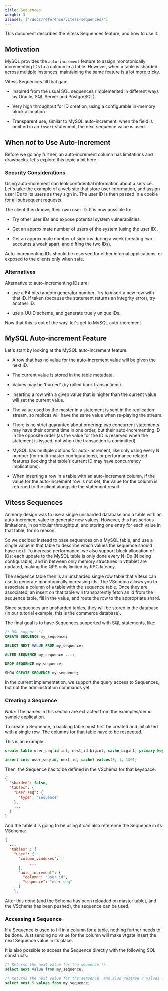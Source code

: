 ```yaml
---
title: Sequences
weight: 3
aliases: ['/docs/reference/vitess-sequences/']
---
```


This document describes the Vitess Sequences feature, and how to use it.

## Motivation

MySQL provides the `auto-increment` feature to assign monotonically incrementing
IDs to a column in a table. However, when a table is sharded across multiple
instances, maintaining the same feature is a lot more tricky.

Vitess Sequences fill that gap:

* Inspired from the usual SQL sequences (implemented in different ways by
  Oracle, SQL Server and PostgreSQL).

* Very high throughput for ID creation, using a configurable in-memory block allocation.

* Transparent use, similar to MySQL auto-increment: when the field is omitted in
  an `insert` statement, the next sequence value is used.

## When *not* to Use Auto-Increment

Before we go any further, an auto-increment column has limitations and
drawbacks. let's explore this topic a bit here.

### Security Considerations

Using auto-increment can leak confidential information about a service. Let's
take the example of a web site that store user information, and assign user IDs
to its users as they sign in. The user ID is then passed in a cookie for all
subsequent requests.

The client then knows their own user ID. It is now possible to:

* Try other user IDs and expose potential system vulnerabilities.

* Get an approximate number of users of the system (using the user ID).

* Get an approximate number of sign-ins during a week (creating two accounts a
  week apart, and diffing the two IDs).

Auto-incrementing IDs should be reserved for either internal applications, or
exposed to the clients only when safe.

### Alternatives

Alternative to auto-incrementing IDs are:

* use a 64 bits random generator number. Try to insert a new row with that
  ID. If taken (because the statement returns an integrity error), try another
  ID.

* use a UUID scheme, and generate truely unique IDs.

Now that this is out of the way, let's get to MySQL auto-increment.

## MySQL Auto-increment Feature

Let's start by looking at the MySQL auto-increment feature:

* A row that has no value for the auto-increment value will be given the next ID.

* The current value is stored in the table metadata.

* Values may be ‘burned’ (by rolled back transactions).

* Inserting a row with a given value that is higher than the current value will
  set the current value.

* The value used by the master in a statement is sent in the replication stream,
  so replicas will have the same value when re-playing the stream.

* There is no strict guarantee about ordering: two concurrent statements may
  have their commit time in one order, but their auto-incrementing ID in the
  opposite order (as the value for the ID is reserved when the statement is
  issued, not when the transaction is committed).

* MySQL has multiple options for auto-increment, like only using every N number
  (for multi-master configurations), or performance related features (locking
  that table’s current ID may have concurrency implications).

* When inserting a row in a table with an auto-increment column, if the value
  for the auto-increment row is not set, the value for the column is returned to
  the client alongside the statement result.

## Vitess Sequences

An early design was to use a single unsharded database and a table with an
auto-increment value to generate new values. However, this has serious
limitations, in particular throughtput, and storing one entry for each value in
that table, for no reason.

So we decided instead to base sequences on a MySQL table, and use a single value
in that table to describe which values the sequence should have next. To
increase performance, we also support block allocation of IDs: each update to
the MySQL table is only done every N IDs (N being configurable), and in between
only memory structures in vttablet are updated, making the QPS only limited by
RPC latency.

The sequence table then is an unsharded single row table that Vitess can use to generate monotonically increasing ids. The VSchema allows you to associate a column of a table with the sequence table. Once they are associated, an insert on that table will transparently fetch an id from the sequence table, fill in the value, and route the row to the appropriate shard.

Since sequences are unsharded tables, they will be stored in the database (in our tutorial example, this is the commerce database).

The final goal is to have Sequences supported with SQL statements, like:

``` sql
/* DDL support */
CREATE SEQUENCE my_sequence;

SELECT NEXT VALUE FROM my_sequence;

ALTER SEQUENCE my_sequence ...;

DROP SEQUENCE my_sequence;

SHOW CREATE SEQUENCE my_sequence;
```

In the current implementation, we support the query access to Sequences, but not
the administration commands yet.

### Creating a Sequence

*Note*: The names in this section are extracted from the examples/demo sample
application.

To create a Sequence, a backing table must first be created and initialized with a single row. The columns for that table have to be respected.

This is an example:

``` sql
create table user_seq(id int, next_id bigint, cache bigint, primary key(id)) comment 'vitess_sequence';

insert into user_seq(id, next_id, cache) values(0, 1, 100);
```

Then, the Sequence has to be defined in the VSchema for that keyspace:

``` json
{
  "sharded": false,
  "tables": {
    "user_seq": {
      "type": "sequence"
    },
    ...
  }
}
```

And the table it is going to be using it can also reference the Sequence in its VSchema:

``` json
{
  ...
  "tables" : {
    "user": {
      "column_vindexes": [
           ...
      ],
      "auto_increment": {
        "column": "user_id",
        "sequence": "user_seq"
      }
    },
```

After this done (and the Schema has been reloaded on master tablet, and the
VSchema has been pushed), the sequence can be used.

### Accessing a Sequence

If a Sequence is used to fill in a column for a table, nothing further needs to
be done. Just sending no value for the column will make vtgate insert the next
Sequence value in its place.

It is also possible to access the Sequence directly with the following SQL constructs:

``` sql
/* Returns the next value for the sequence */
select next value from my_sequence;

/* Returns the next value for the sequence, and also reserve 4 values after that. */
select next 5 values from my_sequence;

```
